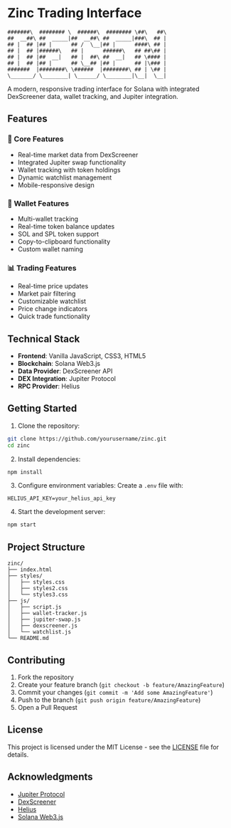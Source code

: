 # Zinc Trading Interface

```
#######\  ######## \  ######\  ######## \##\   ##\ 
##  __##\ ##  _____|##  __##\ ##  _____|###\  ## |
## |  ## |## |      ## /  \__|## |      ####\ ## |
## |  ## |######\   ## |      ######\   ## ##\## |
## |  ## |##  __|   ## |  ##\ ##  __|   ## \#### |
## |  ## |## |      ## \__## |## |      ## |\### |
#######  |########\ \######  |########\ ## | \## |
\_______/ \________| \______/ \________|\__|  \__|
```

A modern, responsive trading interface for Solana with integrated DexScreener data, wallet tracking, and Jupiter integration.

## Features

### 🎯 Core Features
- Real-time market data from DexScreener
- Integrated Jupiter swap functionality
- Wallet tracking with token holdings
- Dynamic watchlist management
- Mobile-responsive design

### 💼 Wallet Features
- Multi-wallet tracking
- Real-time token balance updates
- SOL and SPL token support
- Copy-to-clipboard functionality
- Custom wallet naming

### 📊 Trading Features
- Real-time price updates
- Market pair filtering
- Customizable watchlist
- Price change indicators
- Quick trade functionality

## Technical Stack

- **Frontend**: Vanilla JavaScript, CSS3, HTML5
- **Blockchain**: Solana Web3.js
- **Data Provider**: DexScreener API
- **DEX Integration**: Jupiter Protocol
- **RPC Provider**: Helius

## Getting Started

1. Clone the repository:
```bash
git clone https://github.com/yourusername/zinc.git
cd zinc
```

2. Install dependencies:
```bash
npm install
```

3. Configure environment variables:
Create a `.env` file with:
```env
HELIUS_API_KEY=your_helius_api_key
```

4. Start the development server:
```bash
npm start
```

## Project Structure

```
zinc/
├── index.html
├── styles/
│   ├── styles.css
│   ├── styles2.css
│   └── styles3.css
├── js/
│   ├── script.js
│   ├── wallet-tracker.js
│   ├── jupiter-swap.js
│   ├── dexscreener.js
│   └── watchlist.js
└── README.md
```

## Contributing

1. Fork the repository
2. Create your feature branch (`git checkout -b feature/AmazingFeature`)
3. Commit your changes (`git commit -m 'Add some AmazingFeature'`)
4. Push to the branch (`git push origin feature/AmazingFeature`)
5. Open a Pull Request

## License

This project is licensed under the MIT License - see the [LICENSE](LICENSE) file for details.

## Acknowledgments

- [Jupiter Protocol](https://jup.ag)
- [DexScreener](https://dexscreener.com)
- [Helius](https://helius.xyz)
- [Solana Web3.js](https://github.com/solana-labs/solana-web3.js)
